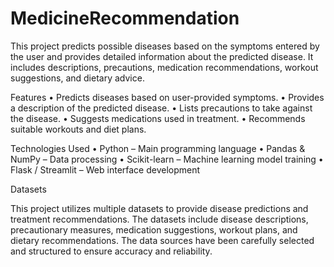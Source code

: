 # MedicineRecommendation
This project predicts possible diseases based on the symptoms entered by the user and provides detailed information about the predicted disease. It includes descriptions, precautions, medication recommendations, workout suggestions, and dietary advice.

Features
	•	Predicts diseases based on user-provided symptoms.
	•	Provides a description of the predicted disease.
	•	Lists precautions to take against the disease.
	•	Suggests medications used in treatment.
	•	Recommends suitable workouts and diet plans.

Technologies Used
	•	Python – Main programming language
	•	Pandas & NumPy – Data processing
	•	Scikit-learn – Machine learning model training
	•	Flask / Streamlit – Web interface development

Datasets

This project utilizes multiple datasets to provide disease predictions and treatment recommendations. The datasets include disease descriptions, precautionary measures, medication suggestions, workout plans, and dietary recommendations. The data sources have been carefully selected and structured to ensure accuracy and reliability.
